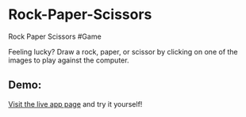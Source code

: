 # Rock-Paper-Scissors
Rock Paper Scissors #Game

Feeling lucky? Draw a rock, paper, or scissor by clicking on one of the images to play against the computer. 

## Demo: 

[Visit the live app page](rock-paper-s.netlify.com) and try it yourself!


